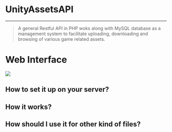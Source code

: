 # UnityAssetsAPI

> 

----------

>  A general Restful API in PHP woks along with MySQL database as a management system to facilitate uploading, downloading and browsing of various game related assets.   
 
# Web Interface #
![](https://github.com/AmousQiu/UnityAssetsAPI/blob/master/Screenshots/ServerHomePage.PNG=1000x)

## How to set it up on your server?  


## How it works?      
       
    

## How should I use it for other kind of files? 
